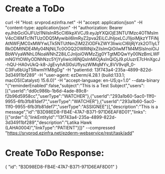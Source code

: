 # Create a ToDo
curl -H "Host: srvprod.ezinfra.net" -H "accept: application/json" -H "content-type: application/json" -H "authorization: Bearer eyJhbGciOiJFUzI1NiIsInR5cCI6IkpXVCJ9.eyJpYXQiOjE3NTU1Mzc4OTMsImV4cCI6MTc1NTUzODQ5MywibiI6ImRyZ2pva2EiLCJhIjoxLCJ1IjoiMjkzYTFiNjAtNWFjMC0xMWYwLTk5NTUtNmZiM2ZiODFkZWY3IiwicCI6IjRjYzk2OTIyLTRkODMtNDE4My04NjNiLTc0OGQ2OWRlNjIxZiIsImQiOiIwMTM4MSIsInoiOiJBbWVyaWNhL0NoaWNhZ28iLCJnIjoiOWMzZjg0YTgtMDQwYy00NzBmLWFmNGYtOWIyODNhNzc5YjYyIiwiciI6NjQsInMiOjAsInQiOjJ9.pUuzrE7cHnXgcJ-hQU-HA0vUkQ-k8-JgEvyhASl0sUfIyszWlMqMYv_8VV9vqR_0-C3lFu6bUgT5RwmlYM8gDg" -H "patientid: 13f743a4-235a-4899-822d-3d34911bf289" -H "user-agent: ezDerm/4.28.1 (build:133.1; macOS(Catalyst) 15.6.0)" -H "accept-language: en-US;q=1.0" --data-binary "{\"reminderEnabled\":false,\"subject\":\"This is a Test Subject\",\"users\":[{\"userId\":\"dd0c986b-1b6d-4ade-89c8-f2b96d5958cc\",\"userType\":\"WATCHER\"},{\"userId\":\"293a1b60-5ac0-11f0-9955-6fb3fb81def7\",\"userType\":\"WATCHER\"},{\"userId\":\"293a1b60-5ac0-11f0-9955-6fb3fb81def7\",\"userType\":\"ASSIGNEE\"}],\"description\":\"This is a message\",\"id\":\"B3D98ED8-FB4E-47A7-B371-971D6EAF8D01\",\"links\":[{\"order\":0,\"linkEntityId\":\"13f743a4-235a-4899-822d-3d34911bf289\",\"description\":\"Latika Hawk (LAHA0004)\",\"linkType\":\"PATIENT\"}]}" --compressed "https://srvprod.ezinfra.net/ezderm-webservice/rest/task/add"

# Create ToDo Response:
{
	"id": "B3D98ED8-FB4E-47A7-B371-971D6EAF8D01"
}